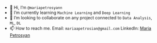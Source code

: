 - 👋 Hi, I’m `@mariapetrosyann`
- 🌱 I’m currently learning `Machine Learning` and `Deep Learning`
- 💞️ I’m looking to collaborate on any project connected to `Data Analysis`, `ML`, `DL`
- 📫 How to reach me. Email: `mariaapetrosian@gmail.com`  LinkedIn:  [Maria Petrosyan](https://www.linkedin.com/in/maria-petrosyan-a795aa21b?utm_source=share&utm_campaign=share_via&utm_content=profile&utm_medium=android_app)

